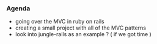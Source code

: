 ### Agenda ###

- going over the MVC in ruby on rails
- creating a small project with all of the MVC patterns
- look into jungle-rails as an example ? ( if we got time )
